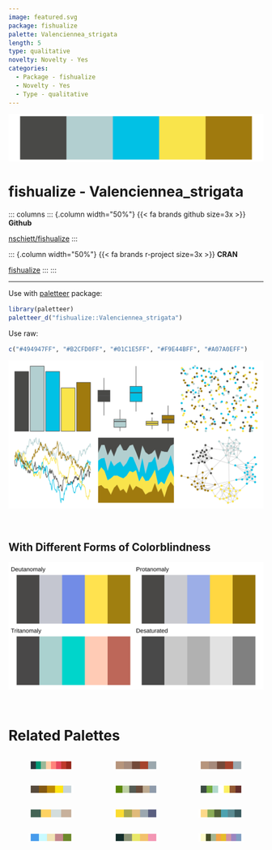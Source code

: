 ```yaml
---
image: featured.svg
package: fishualize
palette: Valenciennea_strigata
length: 5
type: qualitative
novelty: Novelty - Yes
categories:
  - Package - fishualize
  - Novelty - Yes
  - Type - qualitative
---
```


![](featured.svg)

# fishualize - Valenciennea_strigata 

::: columns
::: {.column width="50%"}
{{< fa brands github size=3x >}}
**Github**

[nschiett/fishualize](https://github.com/nschiett/fishualize)
:::

::: {.column width="50%"}
{{< fa brands r-project size=3x >}}
**CRAN**

[fishualize](https://CRAN.R-project.org/package=fishualize)
:::
:::

<hr> 

Use with [paletteer](https://emilhvitfeldt.github.io/paletteer/) package:

```r
library(paletteer)
paletteer_d("fishualize::Valenciennea_strigata")
```

Use raw:

```r
c("#494947FF", "#B2CFD0FF", "#01C1E5FF", "#F9E44BFF", "#A07A0EFF")
``` 

![](examples.png) 

  <br>
  
  ## With Different Forms of Colorblindness
  
  ![](colorblind.svg) 

<br>

# Related Palettes

<div class="list" style="display: grid; grid-template-columns: auto auto auto;"> <figure class="figure">
<a href="../../awtools/a_palette/"> <img src="../../awtools/a_palette/featured.svg" style="width: 100%;" class="figure-img"></a>
</figure> <figure class="figure">
<a href="../../ButterflyColors/hamadryas_feronia/"> <img src="../../ButterflyColors/hamadryas_feronia/featured.svg" style="width: 100%;" class="figure-img"></a>
</figure> <figure class="figure">
<a href="../../ButterflyColors/hamadryas_feronia/"> <img src="../../ButterflyColors/hamadryas_feronia/featured.svg" style="width: 100%;" class="figure-img"></a>
</figure> <figure class="figure">
<a href="../../fishualize/Hemitaurichthys_polylepis/"> <img src="../../fishualize/Hemitaurichthys_polylepis/featured.svg" style="width: 100%;" class="figure-img"></a>
</figure> <figure class="figure">
<a href="../../calecopal/seagrass/"> <img src="../../calecopal/seagrass/featured.svg" style="width: 100%;" class="figure-img"></a>
</figure> <figure class="figure">
<a href="../../futurevisions/earth/"> <img src="../../futurevisions/earth/featured.svg" style="width: 100%;" class="figure-img"></a>
</figure> <figure class="figure">
<a href="../../wesanderson/Chevalier1/"> <img src="../../wesanderson/Chevalier1/featured.svg" style="width: 100%;" class="figure-img"></a>
</figure> <figure class="figure">
<a href="../../lisa/VincentvanGogh_1/"> <img src="../../lisa/VincentvanGogh_1/featured.svg" style="width: 100%;" class="figure-img"></a>
</figure> <figure class="figure">
<a href="../../calecopal/sierra2/"> <img src="../../calecopal/sierra2/featured.svg" style="width: 100%;" class="figure-img"></a>
</figure> <figure class="figure">
<a href="../../nationalparkcolors/Zion/"> <img src="../../nationalparkcolors/Zion/featured.svg" style="width: 100%;" class="figure-img"></a>
</figure> <figure class="figure">
<a href="../../fishualize/Melichthys_vidua/"> <img src="../../fishualize/Melichthys_vidua/featured.svg" style="width: 100%;" class="figure-img"></a>
</figure> <figure class="figure">
<a href="../../Redmonder/qMSOPap/"> <img src="../../Redmonder/qMSOPap/featured.svg" style="width: 100%;" class="figure-img"></a>
</figure> 
</div>
